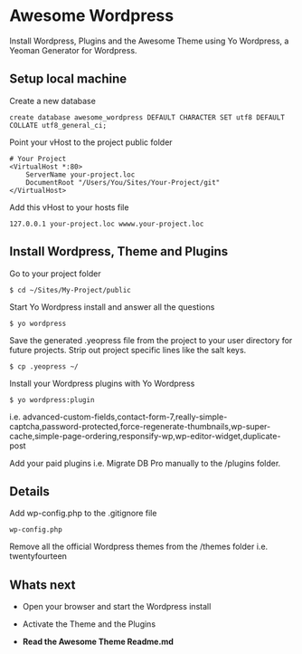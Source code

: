 # Awesome Wordpress

Install Wordpress, Plugins and the Awesome Theme using Yo Wordpress, a Yeoman Generator for Wordpress.

## Setup local machine

Create a new database

```
create database awesome_wordpress DEFAULT CHARACTER SET utf8 DEFAULT COLLATE utf8_general_ci;
```

Point your vHost to the project public folder

```
# Your Project
<VirtualHost *:80>
    ServerName your-project.loc
    DocumentRoot "/Users/You/Sites/Your-Project/git"
</VirtualHost>
```

Add this vHost to your hosts file

```
127.0.0.1 your-project.loc wwww.your-project.loc
```


## Install Wordpress, Theme and Plugins

Go to your project folder
 
```
$ cd ~/Sites/My-Project/public
```

Start Yo Wordpress install and answer all the questions

```
$ yo wordpress
```

Save the generated .yeopress file from the project to your user directory for future projects. Strip out project specific lines like the salt keys.

```
$ cp .yeopress ~/
```

Install your Wordpress plugins with Yo Wordpress

```
$ yo wordpress:plugin
```

i.e. advanced-custom-fields,contact-form-7,really-simple-captcha,password-protected,force-regenerate-thumbnails,wp-super-cache,simple-page-ordering,responsify-wp,wp-editor-widget,duplicate-post

Add your paid plugins i.e. Migrate DB Pro manually to the /plugins folder.


## Details

Add wp-config.php to the .gitignore file

```
wp-config.php
```

Remove all the official Wordpress themes from the /themes folder i.e. twentyfourteen


## Whats next

* Open your browser and start the Wordpress install

* Activate the Theme and the Plugins

* **Read the Awesome Theme Readme.md**




